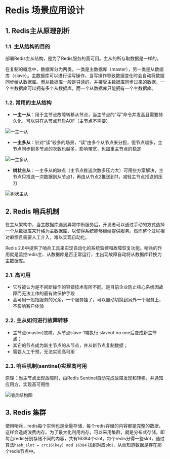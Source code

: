 # Redis 场景应用设计

## 1. Redis主从原理剖析
### 1.1. 主从结构的目的

部署Redis主从结构，是为了Redis服务的高可用。主从的所存取数据是一样的。

在复制的概念中，数据库分为两类，一类是主数据库（master），另一类是从数据库（slave）。主数据库可以进行读写操作，当写操作导致数据变化时会自动将数据同步给从数据库。而从数据库一般是只读的，并接受主数据库同步过来的数据。一个主数据库可以拥有多个从数据库，而一个从数据库只能拥有一个主数据库。

### 1.2. 常用的主从结构

- **一主一从**：用于主节点故障转移从节点，当主节点的“写”命令并发高且需要持久化，可以只在从节点开启AOF（主节点不需要）

![一主一从](images/20191114152156600_21549.png)

- **一主多从**：针对“读”较多的场景，“读”由多个从节点来分担，但节点越多，主节点同步到多节点的次数也越多，影响带宽，也加重主节点的稳定

![一主多从](images/20191114152526305_15439.png)

- **树状主从**：一主多从的缺点（主节点推送次数多压力大）可用些方案解决，主节点只推送一次数据到从节点1，再由从节点2推送到11，减轻主节点推送的压力

![树状主从](images/20191114152749021_20664.png)

## 2. Redis 哨兵机制

在主从架构中，当主数据库遇到异常中断服务后，开发者可以通过手动的方式选择一个从数据库来升格为主数据库，以使得系统能够继续提供服务。然而整个过程相对麻烦且需要人工介入，难以实现自动化。

Redis 2.8中提供了哨兵工具来实现自动化的系统监控和故障恢复功能。哨兵的作用就是监控redis主、从数据库是否正常运行，主出现故障自动将从数据库转换为主数据库。

### 2.1. 高可用

- 它与被认为是不间断操作的容错技术有所不同。是目前企业防止核心系统因故障而无法工作的最有效保护手段
- 高可用一般指服务的冗余，一个服务挂了，可以自动切换到另外一个服务上，不影响客户体验

### 2.2. 主从如何进行故障转移

- 主节点(master)故障，从节点slave-1端执行 slaveof no one后变成新主节点；
- 其它的节点成为新主节点的从节点，并从新节点复制数据；
- 需要人工干预，无法实现高可用

### 2.3. 哨兵机制(sentinel)实现高可用

原理：当主节点出现故障时，由Redis Sentinel自动完成故障发现和转移，并通知应用方，实现高可用性

![哨兵结构图](images/20191114161347197_21188.jpg)

## 3. Redis 集群

使用哨兵，redis每个实例也是全量存储，每个redis存储的内容都是完整的数据，这样会造成浪费内存。为了最大化利用内存，可以采用集群，就是分布式存储。即每台redis分别存储不同的内容，共有16384个slot。每个redis分得一些slot，通过算法`hash_slot = crc16(key) mod 16384` 找到对应slot，从而知道数据是存在那个redis节点中。



